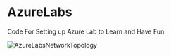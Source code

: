 # AzureLabs

Code For Setting up Azure Lab to Learn and Have Fun 

![AzureLabsNetworkTopology](https://user-images.githubusercontent.com/20895744/126391502-18f00615-906d-42af-8425-f611f775376e.jpg)


